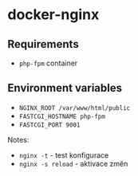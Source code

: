 # docker-nginx

## Requirements
- `php-fpm` container

## Environment variables
- `NGINX_ROOT /var/www/html/public`
- `FASTCGI_HOSTNAME php-fpm`
- `FASTCGI_PORT 9001`

Notes:
- `nginx -t` - test konfigurace
- `nginx -s reload` - aktivace změn